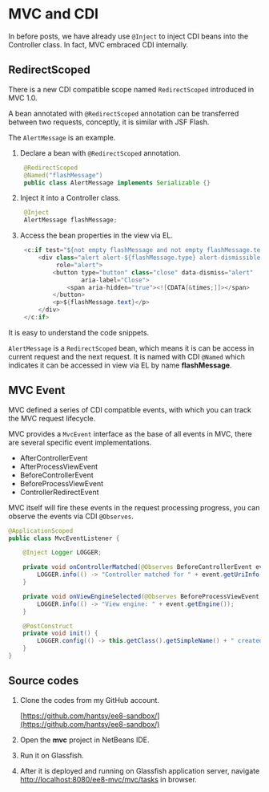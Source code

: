 # MVC and CDI

In before posts, we have already use `@Inject` to inject CDI beans into the Controller class. In fact, MVC embraced CDI internally.

## RedirectScoped

There is a new CDI compatible scope named `RedirectScoped` introduced in MVC 1.0.

A bean annotated with `@RedirectScoped` annotation can be transferred between two requests, conceptly, it is similar with JSF Flash.

The `AlertMessage` is an example.

1. Declare a bean with `@RedirectScoped` annotation.

   ```java
    @RedirectScoped
    @Named("flashMessage")
    public class AlertMessage implements Serializable {}
   ```

2. Inject it into a Controller class.

   ```java
    @Inject
    AlertMessage flashMessage;
   ```

3. Access the bean properties in the view via EL.

   ```java
    <c:if test="${not empty flashMessage and not empty flashMessage.text}">
        <div class="alert alert-${flashMessage.type} alert-dismissible"
             role="alert">
            <button type="button" class="close" data-dismiss="alert"
                    aria-label="Close">
                <span aria-hidden="true"><![CDATA[&times;]]></span>
            </button>
            <p>${flashMessage.text}</p>
        </div>
    </c:if>
   ```

It is easy to understand the code snippets.

`AlertMessage` is a `RedirectScoped` bean, which means it is can be access in current request and the next request. It is named with CDI `@Named` which indicates it can be accessed in view via EL by name **flashMessage**.

## MVC Event

MVC defined a series of CDI compatible events, with which you can track the MVC request lifecycle.

MVC provides a `MvcEvent` interface as the base of all events in MVC, there are several specific event implementations.

* AfterControllerEvent
* AfterProcessViewEvent
* BeforeControllerEvent
* BeforeProcessViewEvent
* ControllerRedirectEvent

MVC itself will fire these events in the request processing progress, you can observe the events via CDI `@Observes`.

```java
@ApplicationScoped
public class MvcEventListener {

    @Inject Logger LOGGER;

    private void onControllerMatched(@Observes BeforeControllerEvent event) {
        LOGGER.info(() -> "Controller matched for " + event.getUriInfo().getRequestUri());
    }

    private void onViewEngineSelected(@Observes BeforeProcessViewEvent event) {
        LOGGER.info(() -> "View engine: " + event.getEngine());
    }

    @PostConstruct
    private void init() {
        LOGGER.config(() -> this.getClass().getSimpleName() + " created");
    }
}
```

## Source codes

1. Clone the codes from my GitHub account.

   [https://github.com/hantsy/ee8-sandbox/](https://github.com/hantsy/ee8-sandbox/)

2. Open the **mvc** project in NetBeans IDE.
3. Run it on Glassfish.
4. After it is deployed and running on Glassfish application server, navigate [http://localhost:8080/ee8-mvc/mvc/tasks](http://localhost:8080/ee8-mvc/mvc/tasks) in browser.

